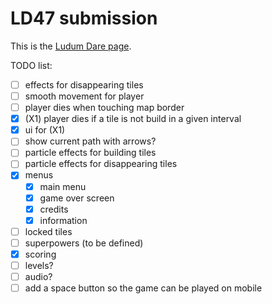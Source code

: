 # LD47 submission

This is the [Ludum Dare page](https://ldjam.com/events/ludum-dare/47/$223139).

TODO list:
 * [ ] effects for disappearing tiles
 * [ ] smooth movement for player
 * [ ] player dies when touching map border
 * [x] (X1) player dies if a tile is not build in a given interval
 * [x] ui for (X1)
 * [ ] show current path with arrows?
 * [ ] particle effects for building tiles
 * [ ] particle effects for disappearing tiles
 * [x] menus
   * [x] main menu
   * [x] game over screen
   * [x] credits
   * [x] information
 * [ ] locked tiles
 * [ ] superpowers (to be defined)
 * [x] scoring
 * [ ] levels?
 * [ ] audio?
 * [ ] add a space button so the game can be played on mobile
